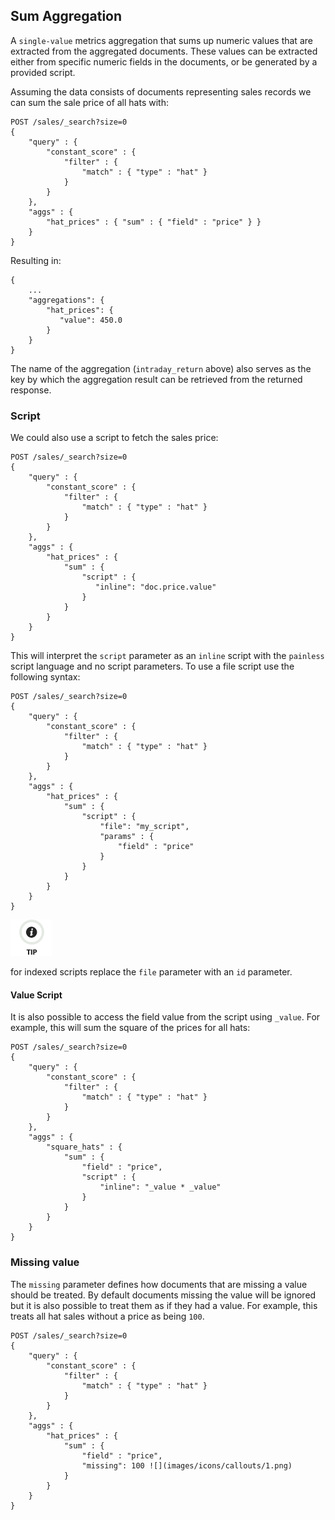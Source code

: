 ## Sum Aggregation

A `single-value` metrics aggregation that sums up numeric values that are extracted from the aggregated documents. These values can be extracted either from specific numeric fields in the documents, or be generated by a provided script.

Assuming the data consists of documents representing sales records we can sum the sale price of all hats with:
    
    
    POST /sales/_search?size=0
    {
        "query" : {
            "constant_score" : {
                "filter" : {
                    "match" : { "type" : "hat" }
                }
            }
        },
        "aggs" : {
            "hat_prices" : { "sum" : { "field" : "price" } }
        }
    }

Resulting in:
    
    
    {
        ...
        "aggregations": {
            "hat_prices": {
               "value": 450.0
            }
        }
    }

The name of the aggregation (`intraday_return` above) also serves as the key by which the aggregation result can be retrieved from the returned response.

### Script

We could also use a script to fetch the sales price:
    
    
    POST /sales/_search?size=0
    {
        "query" : {
            "constant_score" : {
                "filter" : {
                    "match" : { "type" : "hat" }
                }
            }
        },
        "aggs" : {
            "hat_prices" : {
                "sum" : {
                    "script" : {
                       "inline": "doc.price.value"
                    }
                }
            }
        }
    }

This will interpret the `script` parameter as an `inline` script with the `painless` script language and no script parameters. To use a file script use the following syntax:
    
    
    POST /sales/_search?size=0
    {
        "query" : {
            "constant_score" : {
                "filter" : {
                    "match" : { "type" : "hat" }
                }
            }
        },
        "aggs" : {
            "hat_prices" : {
                "sum" : {
                    "script" : {
                        "file": "my_script",
                        "params" : {
                            "field" : "price"
                        }
                    }
                }
            }
        }
    }

![Tip](images/icons/tip.png)

for indexed scripts replace the `file` parameter with an `id` parameter.

#### Value Script

It is also possible to access the field value from the script using `_value`. For example, this will sum the square of the prices for all hats:
    
    
    POST /sales/_search?size=0
    {
        "query" : {
            "constant_score" : {
                "filter" : {
                    "match" : { "type" : "hat" }
                }
            }
        },
        "aggs" : {
            "square_hats" : {
                "sum" : {
                    "field" : "price",
                    "script" : {
                        "inline": "_value * _value"
                    }
                }
            }
        }
    }

### Missing value

The `missing` parameter defines how documents that are missing a value should be treated. By default documents missing the value will be ignored but it is also possible to treat them as if they had a value. For example, this treats all hat sales without a price as being `100`.
    
    
    POST /sales/_search?size=0
    {
        "query" : {
            "constant_score" : {
                "filter" : {
                    "match" : { "type" : "hat" }
                }
            }
        },
        "aggs" : {
            "hat_prices" : {
                "sum" : {
                    "field" : "price",
                    "missing": 100 ![](images/icons/callouts/1.png)
                }
            }
        }
    }
